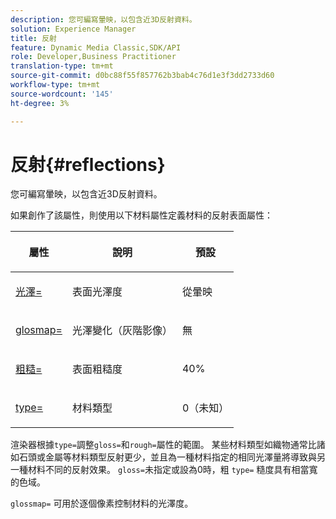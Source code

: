 ```yaml
---
description: 您可編寫暈映，以包含近3D反射資料。
solution: Experience Manager
title: 反射
feature: Dynamic Media Classic,SDK/API
role: Developer,Business Practitioner
translation-type: tm+mt
source-git-commit: d0bc88f55f857762b3bab4c76d1e3f3dd2733d60
workflow-type: tm+mt
source-wordcount: '145'
ht-degree: 3%

---
```



# 反射{#reflections}

您可編寫暈映，以包含近3D反射資料。

如果創作了該屬性，則使用以下材料屬性定義材料的反射表面屬性：

<table id="table_8769C726A17E412FB41F7CB87690B1FE"> 
 <thead> 
  <tr> 
   <th class="entry"> <p>屬性 </p> </th> 
   <th class="entry"> <p>說明 </p> </th> 
   <th class="entry"> <p>預設 </p> </th> 
  </tr> 
 </thead>
 <tbody> 
  <tr> 
   <td> <p><a href="../../../../../../ir-api/http-protocol/image-rendering-api-ref/c-ir-http-protocol-ref/c-ir-http-protocol-command-reference/r-ir-http-gloss.md#reference-325aef2ee51e4e1584a06047427340ca" type="reference" format="dita" scope="local"> <span class="codeph"> 光澤=</span> </a> </p> </td> 
   <td> <p>表面光澤度 </p> </td> 
   <td> <p>從暈映 </p> </td> 
  </tr> 
  <tr> 
   <td> <p> <a href="../../../../../../ir-api/http-protocol/image-rendering-api-ref/c-ir-http-protocol-ref/c-ir-http-protocol-command-reference/r-ir-glossmap.md#reference-99940148ae6a401482b2d03c68530f3a" type="reference" format="dita" scope="local"> <span class="codeph"> glosmap=  </span> </a> </p> </td> 
   <td> <p>光澤變化（灰階影像） </p> </td> 
   <td> <p>無 </p> </td> 
  </tr> 
  <tr> 
   <td> <p> <a href="../../../../../../ir-api/http-protocol/image-rendering-api-ref/c-ir-http-protocol-ref/c-ir-http-protocol-command-reference/r-ir-rough.md#reference-00add846b09f4dc39420bda1ca414180" type="reference" format="dita" scope="local"> <span class="codeph"> 粗糙=  </span> </a> </p> </td> 
   <td> <p>表面粗糙度 </p> </td> 
   <td> <p>40% </p> </td> 
  </tr> 
  <tr> 
   <td> <p> <a href="../../../../../../ir-api/http-protocol/image-rendering-api-ref/c-ir-http-protocol-ref/c-ir-http-protocol-command-reference/r-ir-http-type.md#reference-128c7de89e2d46838019b560f3f84a35" type="reference" format="dita" scope="local"> <span class="codeph"> type=</span> </a> </p> </td> 
   <td> <p>材料類型 </p> </td> 
   <td> <p>0（未知） </p> </td> 
  </tr> 
 </tbody> 
</table>

渲染器根據`type=`調整`gloss=`和`rough=`屬性的範圍。 某些材料類型如織物通常比諸如石頭或金屬等材料類型反射更少，並且為一種材料指定的相同光澤量將導致與另一種材料不同的反射效果。 `gloss=`未指定或設為0時，粗 `type=` 糙度具有相當寬的色域。

`glossmap=` 可用於逐個像素控制材料的光澤度。
